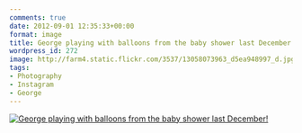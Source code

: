```yaml
---
comments: true
date: 2012-09-01 12:35:33+00:00
format: image
title: George playing with balloons from the baby shower last December!
wordpress_id: 272
image: http://farm4.static.flickr.com/3537/13058073963_d5ea948997_d.jpg
tags:
- Photography
- Instagram
- George
---
```


[![George playing with balloons from the baby shower last December!][thm]][img]

[thm]: //farm4.static.flickr.com/3537/13058073963_d5ea948997_d.jpg
[img]: //www.flickr.com/photos/richard-perry/13058073963/

